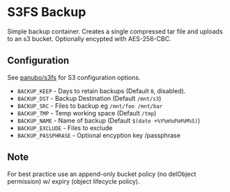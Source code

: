 # S3FS Backup

Simple backup container. Creates a single compressed tar file and uploads to an
s3 bucket. Optionally encypted with AES-256-CBC.

## Configuration

See [panubo/s3fs](https://github.com/panubo/docker-s3fs) for S3 configuration
options.

- `BACKUP_KEEP` - Days to retain backups (Default `0`, disabled).
- `BACKUP_DST` - Backup Destination (Default `/mnt/s3`)
- `BACKUP_SRC` - Files to backup eg `/mnt/foo /mnt/bar`
- `BACKUP_TMP` - Temp working space (Default `/tmp`)
- `BACKUP_NAME` - Name of backup (Default `$(date +%Y%m%d%H%M%S)`)
- `BACKUP_EXCLUDE` - Files to exclude
- `BACKUP_PASSPHRASE` - Optional encyption key /passphrase

## Note

For best practice use an append-only bucket policy (no delObject permission)
w/ expiry (object lifecycle policy).

